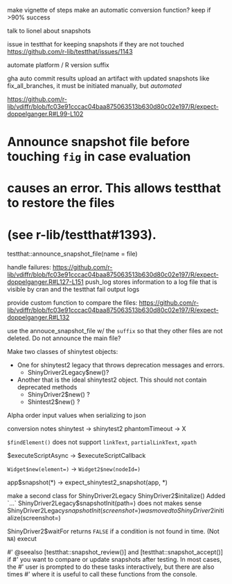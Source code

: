 make vignette of steps
make an automatic conversion function?
  keep if >90% success

talk to lionel about snapshots

issue in testthat for keeping snapshots if they are not touched
  https://github.com/r-lib/testthat/issues/1143

automate platform / R version suffix

gha
  auto commit results
  upload an artifact with updated snapshots
    like fix_all_branches, it must be initiated manually, but _automated_


https://github.com/r-lib/vdiffr/blob/fc03e91cccac04baa875063513b630d80c02e197/R/expect-doppelganger.R#L99-L102
  # Announce snapshot file before touching `fig` in case evaluation
  # causes an error. This allows testthat to restore the files
  # (see r-lib/testthat#1393).
  testthat::announce_snapshot_file(name = file)


handle failures:
https://github.com/r-lib/vdiffr/blob/fc03e91cccac04baa875063513b630d80c02e197/R/expect-doppelganger.R#L127-L151
push_log stores information to a log file that is visible by cran and the testthat fail output logs

provide custom function to compare the files:
https://github.com/r-lib/vdiffr/blob/fc03e91cccac04baa875063513b630d80c02e197/R/expect-doppelganger.R#L132


use the annouce_snapshot_file w/ the `suffix` so that they other files are not deleted. Do not announce the main file?

Make two classes of shinytest objects:
* One for shinytest2 legacy that throws deprecation messages and errors.
  * ShinyDriver2Legacy$new()?
* Another that is the ideal shinytest2 object. This should not contain deprecated methods
  * ShinyDriver2$new() ?
  * Shintest2$new() ?

Alpha order input values when serializing to json

conversion notes
  shinytest -> shinytest2
  phantomTimeout -> X


  `$findElement()` does not support `linkText`, `partialLinkText`, `xpath`

  <!-- $executeScript -> $executeScript -->
  $executeScriptAsync -> $executeScriptCallback

  `Widget$new(element=)` -> `Widget2$new(nodeId=)`

  app$snapshot(*) -> expect_shinytest2_snapshot(app, *)

  make a second class for ShinyDriver2Legacy
    ShinyDriver2$initalize() Added `...`
    ShinyDriver2Legacy$snapshotInit(path=) does not makes sense
    ShinyDriver2Legacy$snapshotInit(screenshot=) was moved to ShinyDriver2$initialize(screenshot=)


ShinyDriver2$waitFor returns `FALSE` if a condition is not found in time. (Not `NA`)
execut




#' @seealso [testthat::snapshot_review()] and [testthat::snapshot_accept()] if
#'   you want to compare or update snapshots after testing. In most cases, the
#'   user is prompted to do these tasks interactively, but there are also times
#'   where it is useful to call these functions from the console.
